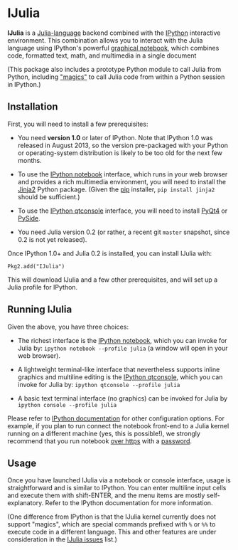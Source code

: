 # IJulia

**IJulia** is a [Julia-language](http://julialang.org/) backend combined
with the [IPython](http://ipython.org/) interactive environment.  This
combination allows you to interact with the Julia language using
IPython's powerful [graphical
notebook](http://ipython.org/notebook.html), which combines code,
formatted text, math, and multimedia in a single document

(This package also includes a prototype Python module to call Julia
from Python, including
["magics"](http://ipython.org/ipython-doc/dev/interactive/tutorial.html)
to call Julia code from within a Python session in IPython.)

## Installation

First, you will need to install a few prerequisites:

* You need **version 1.0** or later of IPython.  Note that IPython 1.0
was released in August 2013, so the version pre-packaged with your
Python or operating-system distribution is likely to be too old for
the next few months.

* To use the [IPython notebook](http://ipython.org/notebook.html) interface, which runs in your web
  browser and provides a rich multimedia environment, you will need
  to install the [Jinja2](http://jinja.pocoo.org/docs/) Python package.
  (Given the [pip](http://www.pip-installer.org/en/latest/) installer, `pip install jinja2` should be sufficient.)

* To use the [IPython qtconsole](http://ipython.org/ipython-doc/dev/interactive/qtconsole.html) interface, you will need to install [PyQt4](http://www.riverbankcomputing.com/software/pyqt/download) or [PySide](http://qt-project.org/wiki/Category:LanguageBindings::PySide).

* You need Julia version 0.2 (or rather, a recent git `master` snapshot, since 0.2 is not yet released).

Once IPython 1.0+ and Julia 0.2 is installed, you can install IJulia with:
```
Pkg2.add("IJulia")
```
This will download IJulia and a few other prerequisites, and will set up a
Julia profile for IPython.

## Running IJulia

Given the above, you have three choices:

* The richest interface is the [IPython notebook](http://ipython.org/notebook.html), which you can invoke for Julia by: `ipython notebook --profile julia` (a window will open in your web browser).

* A lightweight terminal-like interface that nevertheless supports
  inline graphics and multiline editing is the [IPython qtconsole](http://ipython.org/ipython-doc/dev/interactive/qtconsole.html), which you can invoke for Julia by: `ipython qtconsole --profile julia`

* A basic text terminal interface (no graphics) can be invoked for Julia by `ipython console --profile julia`

Please refer to [IPython documentation](http://ipython.org/documentation.html) for other configuration options.  For example, if you plan to run connect the notebook front-end to a Julia kernel running on a different machine (yes, this is possible!), we strongly recommend that you run notebook [over https](http://ipython.org/ipython-doc/dev/interactive/qtconsole.html) with a [password](http://ipython.org/ipython-doc/dev/interactive/qtconsole.html).

## Usage

Once you have launched IJulia via a notebook or console interface,
usage is straightforward and is similar to IPython.   You can enter
multiline input cells and execute them with shift-ENTER, and the menu
items are mostly self-explanatory.  Refer to the IPython documentation
for more information.

(One difference from IPython is that the IJulia kernel currently does
not support "magics", which are special commands prefixed with `%` or `%%`
to execute code in a different language.  This and other features are
under consideration in the [IJulia issues](https://github.com/JuliaLang/IJulia.jl/issues) list.)
